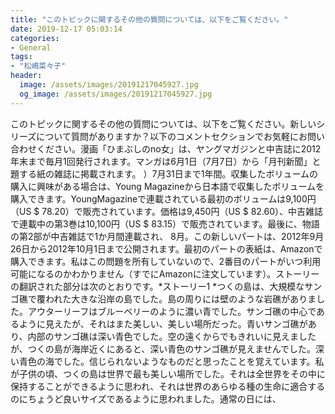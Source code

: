 ```yaml
---
title: "このトピックに関するその他の質問については、以下をご覧ください。"
date: 2019-12-17 05:03:14
categories:
- General
tags:
- "松嶋菜々子"
header:
  image: /assets/images/20191217045927.jpg
  og_image: /assets/images/20191217045927.jpg
---
```


このトピックに関するその他の質問については、以下をご覧ください。新しいシリーズについて質問がありますか？以下のコメントセクションでお気軽にお問い合わせください。漫画「ひまぶしのno女」は、ヤングマガジンと中吉誌に2012年末まで毎月1回発行されます。マンガは6月1日（7月7日）から「月刊新聞」と題する紙の雑誌に掲載されます。 ）7月31日まで1年間。収集したボリュームの購入に興味がある場合は、Young Magazineから日本語で収集したボリュームを購入できます。YoungMagazineで連載されている最初のボリュームは9,100円（US $ 78.20）で販売されています。価格は9,450円（US $ 82.60）、中吉雑誌で連載中の第3巻は10,100円（US $ 83.15）で販売されています。最後に、物語の第2部が中吉雑誌で1か月間連載され、 8月。この新しいパートは、2012年9月26日から2012年10月1日まで公開されます。最初のパートの表紙は、Amazonで購入できます。私はこの問題を所有していないので、2番目のパートがいつ利用可能になるのかわかりません（すでにAmazonに注文しています）。ストーリーの翻訳された部分は次のとおりです。*ストーリー1 *つくの島は、大規模なサンゴ礁で覆われた大きな沿岸の島でした。島の周りには壁のような岩礁がありました。アウターリーフはブルーベリーのように濃い青でした。サンゴ礁の中心であるように見えたが、それはまた美しい、美しい場所だった。青いサンゴ礁があり、内部のサンゴ礁は深い青色でした。空の遠くからでもきれいに見えましたが、つくの島が海岸近くにあると、深い青色のサンゴ礁が見えませんでした。深い青色の海でした。信じられないようなものだと思ったことを覚えています。私が子供の頃、つくの島は世界で最も美しい場所でした。それは全世界をその中に保持することができるように思われ、それは世界のあらゆる種の生命に適合するのにちょうど良いサイズであるように思われました。通常の日には、
